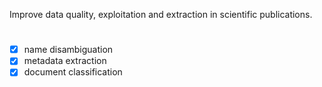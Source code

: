 Improve data quality, exploitation and extraction in scientific publications.

#

- [x] name disambiguation
- [x] metadata extraction 
- [x] document classification

